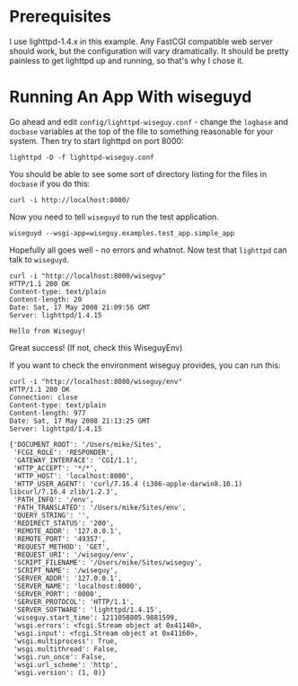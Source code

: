 # Prerequisites #

I use lighttpd-1.4.x in this example.  Any FastCGI compatible web server should work, but the configuration will vary dramatically.  It should be pretty painless to get lighttpd up and running, so that's why I chose it.

# Running An App With wiseguyd #

Go ahead and edit `config/lighttpd-wiseguy.conf` - change the `logbase` and `docbase` variables at the top of the file to something reasonable for your system. Then try to start lighttpd on port 8000:

```
lighttpd -D -f lighttpd-wiseguy.conf
```

You should be able to see some sort of directory listing for the files in `docbase` if you do this:

```
curl -i http://localhost:8000/
```

Now you need to tell `wiseguyd` to run the test application.

```
wiseguyd --wsgi-app=wiseguy.examples.test_app.simple_app
```

Hopefully all goes well - no errors and whatnot. Now test that `lighttpd` can talk to `wiseguyd`.

```
curl -i "http://localhost:8000/wiseguy"
HTTP/1.1 200 OK
Content-type: text/plain
Content-length: 20
Date: Sat, 17 May 2008 21:09:56 GMT
Server: lighttpd/1.4.15

Hello from Wiseguy!
```

Great success!  (If not, check this WiseguyEnv)

If you want to check the environment wiseguy provides, you can run this:

```
curl -i "http://localhost:8000/wiseguy/env"
HTTP/1.1 200 OK
Connection: close
Content-type: text/plain
Content-length: 977
Date: Sat, 17 May 2008 21:13:25 GMT
Server: lighttpd/1.4.15

{'DOCUMENT_ROOT': '/Users/mike/Sites',
 'FCGI_ROLE': 'RESPONDER',
 'GATEWAY_INTERFACE': 'CGI/1.1',
 'HTTP_ACCEPT': '*/*',
 'HTTP_HOST': 'localhost:8000',
 'HTTP_USER_AGENT': 'curl/7.16.4 (i386-apple-darwin8.10.1) libcurl/7.16.4 zlib/1.2.3',
 'PATH_INFO': '/env',
 'PATH_TRANSLATED': '/Users/mike/Sites/env',
 'QUERY_STRING': '',
 'REDIRECT_STATUS': '200',
 'REMOTE_ADDR': '127.0.0.1',
 'REMOTE_PORT': '49357',
 'REQUEST_METHOD': 'GET',
 'REQUEST_URI': '/wiseguy/env',
 'SCRIPT_FILENAME': '/Users/mike/Sites/wiseguy',
 'SCRIPT_NAME': '/wiseguy',
 'SERVER_ADDR': '127.0.0.1',
 'SERVER_NAME': 'localhost:8000',
 'SERVER_PORT': '8000',
 'SERVER_PROTOCOL': 'HTTP/1.1',
 'SERVER_SOFTWARE': 'lighttpd/1.4.15',
 'wiseguy.start_time': 1211058805.9881599,
 'wsgi.errors': <fcgi.Stream object at 0x41140>,
 'wsgi.input': <fcgi.Stream object at 0x41160>,
 'wsgi.multiprocess': True,
 'wsgi.multithread': False,
 'wsgi.run_once': False,
 'wsgi.url_scheme': 'http',
 'wsgi.version': (1, 0)}
```